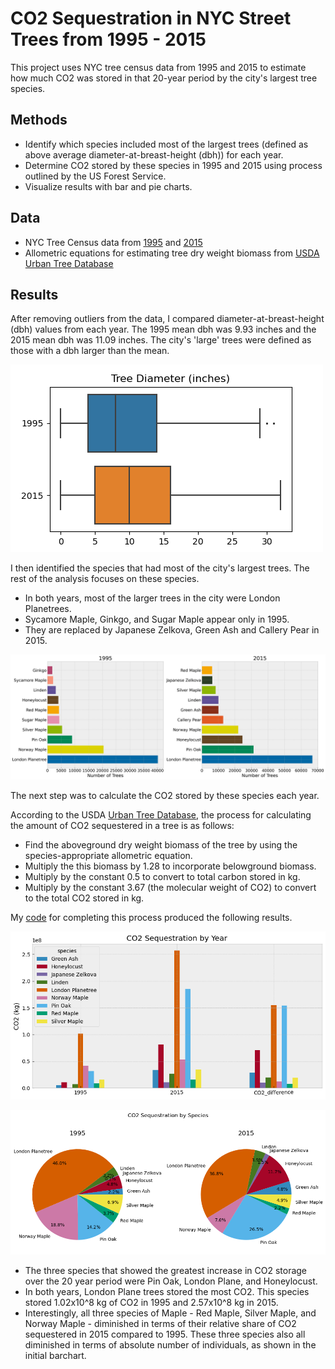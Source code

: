 ﻿# CO2 Sequestration in NYC Street Trees from 1995 - 2015

This project uses NYC tree census data from 1995 and 2015 to estimate how much CO2 was stored in that 20-year period by the city's largest tree species.

## Methods

* Identify which species included most of the largest trees (defined as above average diameter-at-breast-height (dbh)) for each year.
* Determine CO2 stored by these species in 1995 and 2015 using process outlined by the US Forest Service. 
* Visualize results with bar and pie charts.

## Data

* NYC Tree Census data from [1995](https://data.cityofnewyork.us/Environment/1995-Street-Tree-Census/kyad-zm4j) and [2015](https://data.cityofnewyork.us/Environment/2015-Street-Tree-Census-Tree-Data/uvpi-gqnh)
* Allometric equations for estimating tree dry weight biomass from [USDA Urban Tree Database](https://www.fs.usda.gov/rds/archive/Catalog/RDS-2016-0005)

## Results

After removing outliers from the data, I compared diameter-at-breast-height (dbh) values from each year. The 1995 mean dbh was 9.93 inches and the 2015 mean dbh was 11.09 inches. The city's 'large' trees were defined as those with a dbh larger than the mean. 

![boxplot](/images/boxplot.png)

I then identified the species that had most of the city's largest trees. The rest of the analysis focuses on these species. 

- In both years, most of the larger trees in the city were London Planetrees. 
- Sycamore Maple, Ginkgo, and Sugar Maple appear only in 1995.
- They are replaced by Japanese Zelkova, Green Ash and Callery Pear in 2015.

![barchart](/images/species_counts_resize_3.png)

The next step was to calculate the CO2 stored by these species each year.

According to the USDA [Urban Tree Database](https://www.fs.usda.gov/psw/publications/documents/psw_gtr253/psw_gtr_253.pdf), the process for calculating the amount of CO2 sequestered in a tree is as follows:
- Find the aboveground dry weight biomass of the tree by using the species-appropriate allometric equation.
- Multiply the this biomass by 1.28 to incorporate belowground biomass.
- Multiply by the constant 0.5 to convert to total carbon stored in kg.
- Multiply by the constant 3.67 (the molecular weight of CO2) to convert to the total CO2 stored in kg.

My [code](https://github.com/rosehanuy/nyc-tree-census/blob/main/carbon_storage.ipynb) for completing this process produced the following results.

![barchart2](/images/co2_barchart_resize.png)

![piechart](/images/co2_piecharts_resize.png)

* The three species that showed the greatest increase in CO2 storage over the 20 year period were Pin Oak, London Plane, and Honeylocust. 
* In both years, London Plane trees stored the most CO2. This species stored 1.02x10^8 kg of CO2 in 1995 and 2.57x10^8 kg in 2015. 
* Interestingly, all three species of Maple - Red Maple, Silver Maple, and Norway Maple - diminished in terms of their relative share of CO2 sequestered in 2015 compared to 1995. These three species also all diminished in terms of absolute number of individuals, as shown in the initial barchart.
